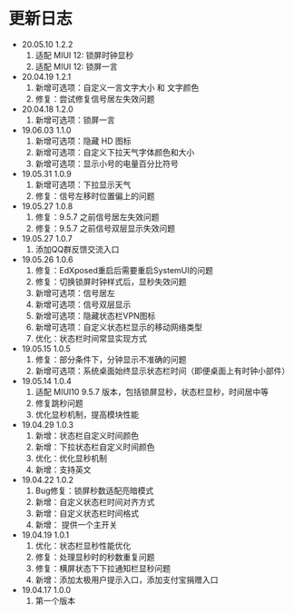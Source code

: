 # 更新日志
- 20.05.10 1.2.2
  1. 适配 MIUI 12: 锁屏时钟显秒
  2. 适配 MIUI 12: 锁屏一言
- 20.04.19 1.2.1
  1. 新增可选项：自定义一言文字大小 和 文字颜色
  2. 修复：尝试修复信号居左失效问题
- 20.04.18 1.2.0
  1. 新增可选项：锁屏一言
- 19.06.03 1.1.0
  1. 新增可选项：隐藏 HD 图标
  2. 新增可选项：自定义下拉天气字体颜色和大小
  3. 新增可选项：显示小号的电量百分比符号
- 19.05.31 1.0.9
  1. 新增可选项：下拉显示天气
  2. 修复：信号左移时位置偏上的问题
- 19.05.27 1.0.8
  1. 修复：9.5.7 之前信号居左失效问题
  2. 修复：9.5.7 之前信号双层显示失效问题
- 19.05.27 1.0.7
  1. 添加QQ群反馈交流入口
- 19.05.26 1.0.6
  1. 修复：EdXposed重启后需要重启SystemUI的问题
  2. 修复：切换锁屏时钟样式后，显秒失效问题
  3. 新增可选项：信号居左
  4. 新增可选项：信号双层显示
  5. 新增可选项：隐藏状态栏VPN图标
  6. 新增可选项：自定义状态栏显示的移动网络类型
  7. 优化：状态栏时间常显实现方式
- 19.05.15 1.0.5
  1. 修复：部分条件下，分钟显示不准确的问题
  2. 新增可选项：系统桌面始终显示状态栏时间（即便桌面上有时钟小部件）
- 19.05.14 1.0.4
  1. 适配 MIUI10 9.5.7 版本，包括锁屏显秒，状态栏显秒，时间居中等
  2. 修复跳秒问题
  3. 优化显秒机制，提高模块性能
- 19.04.29 1.0.3
  1. 新增：状态栏自定义时间颜色
  2. 新增：下拉状态栏自定义时间颜色
  3. 优化：优化显秒机制
  3. 新增：支持英文
- 19.04.22 1.0.2
  1. Bug修复：锁屏秒数适配亮暗模式
  2. 新增：自定义状态栏时间对齐方式
  3. 新增：自定义状态栏时间格式
  4. 新增： 提供一个主开关
- 19.04.19 1.0.1
  1. 优化：状态栏显秒性能优化
  2. 修复：处理显秒时的秒数重复问题
  3. 修复：横屏状态下下拉通知栏显秒问题
  4. 新增：添加太极用户提示入口，添加支付宝捐赠入口
- 19.04.17 1.0.0
  1. 第一个版本